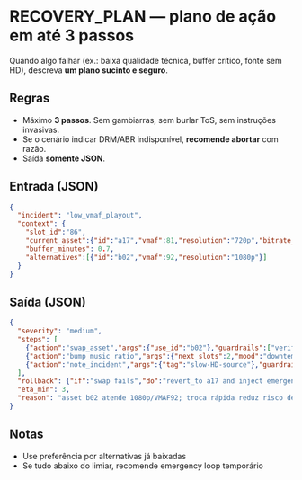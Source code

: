 # RECOVERY_PLAN — plano de ação em até 3 passos

Quando algo falhar (ex.: baixa qualidade técnica, buffer crítico, fonte sem HD), descreva **um plano sucinto e seguro**.

## Regras
- Máximo **3 passos**. Sem gambiarras, sem burlar ToS, sem instruções invasivas.
- Se o cenário indicar DRM/ABR indisponível, **recomende abortar** com razão.
- Saída **somente JSON**.

## Entrada (JSON)
```json
{
  "incident": "low_vmaf_playout",
  "context": {
    "slot_id":"86",
    "current_asset":{"id":"a17","vmaf":81,"resolution":"720p","bitrate_kbps":1200},
    "buffer_minutes": 0.7,
    "alternatives":[{"id":"b02","vmaf":92,"resolution":"1080p"}]
  }
}
```

## Saída (JSON)
```json
{
  "severity": "medium",
  "steps": [
    {"action":"swap_asset","args":{"use_id":"b02"},"guardrails":["verify vmaf>=90","duration within 540..720"]},
    {"action":"bump_music_ratio","args":{"next_slots":2,"mood":"downtempo"},"guardrails":["keep queue FIFO within bucket"]},
    {"action":"note_incident","args":{"tag":"slow-HD-source"},"guardrails":["do not blacklist domain without audit"]}
  ],
  "rollback": {"if":"swap fails","do":"revert_to a17 and inject emergency loop 1 item"},
  "eta_min": 3,
  "reason": "asset b02 atende 1080p/VMAF92; troca rápida reduz risco de churn"
}
```

## Notas
- Use preferência por alternativas já baixadas
- Se tudo abaixo do limiar, recomende emergency loop temporário
